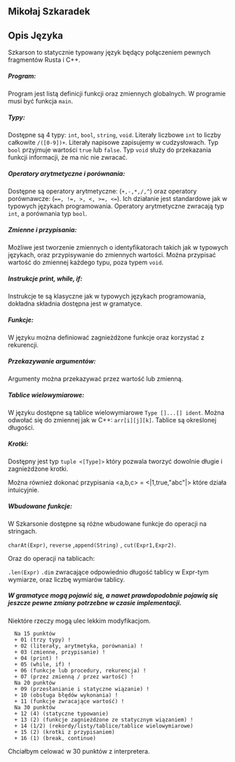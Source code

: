 ## Mikołaj Szkaradek

## Opis Języka

Szkarson to statycznie typowany język będący połączeniem pewnych fragmentów Rusta i C++.

##### Program:

Program jest listą definicji funkcji oraz zmiennych globalnych. W programie musi być funkcja `main`. 

##### Typy:

Dostępne są 4 typy: `int`, `bool`, `string`, `void`. Literały liczbowe `int` to liczby całkowite `/([0-9])+`. Literały napisowe zapisujemy w cudzysłowach. Typ `bool` przyjmuje wartości `true` lub `false`.  Typ `void` służy do przekazania funkcji informacji, że ma nic nie zwracać.

##### Operatory arytmetyczne i porównania:

Dostępne są operatory arytmetyczne: (`+,-,*,/,^`) oraz operatory porównawcze: (`==, !=, >, <, >=, <=`). Ich działanie jest standardowe jak w typowych językach programowania. Operatory arytmetyczne zwracają typ `int`, a porównania typ `bool`.

##### Zmienne i przypisania:

Możliwe jest tworzenie zmiennych o identyfikatorach takich jak w typowych językach, oraz przypisywanie do zmiennych wartości. Można przypisać wartość do zmiennej każdego typu, poza typem `void`. 

##### Instrukcje print, while, if:

Instrukcje te są klasyczne jak w typowych językach programowania, dokładna składnia dostępna jest w gramatyce.

##### Funkcje:

W języku można definiować zagnieżdżone funkcje oraz korzystać z rekurencji.

##### Przekazywanie argumentów:

Argumenty można przekazywać przez wartość lub zmienną.

##### Tablice wielowymiarowe:

W języku dostępne są tablice wielowymiarowe `Type []...[] ident`.  Można odwołać się do zmiennej jak w C++: `arr[i][j][k]`.  Tablice są określonej długości. 

##### Krotki:

Dostępny jest typ `tuple <[Type]>` który pozwala tworzyć dowolnie długie i zagnieżdżone krotki.

Można również dokonać przypisania <a,b,c> = <|1,true,"abc"|> które działa intuicyjnie.

##### Wbudowane funkcje:

W Szkarsonie dostępne są różne wbudowane funkcje do operacji na stringach.

`charAt(Expr)`, `reverse` ,`append(String)` , `cut(Expr1,Expr2)`. 

Oraz do operacji na tablicach:

`.len(Expr)` `.dim` zwracające odpowiednio długość tablicy w Expr-tym wymiarze, oraz liczbę wymiarów tablicy.  

##### W gramatyce mogą pojawić się, a nawet prawdopodobnie pojawią się jeszcze pewne zmiany potrzebne w czasie implementacji.

Niektóre rzeczy mogą ulec lekkim modyfikacjom.

```
  Na 15 punktów
  + 01 (trzy typy) !
  + 02 (literały, arytmetyka, porównania) !
  + 03 (zmienne, przypisanie) !
  + 04 (print) !
  + 05 (while, if) !
  + 06 (funkcje lub procedury, rekurencja) !
  + 07 (przez zmienną / przez wartość) !
  Na 20 punktów
  + 09 (przesłanianie i statyczne wiązanie) !
  + 10 (obsługa błędów wykonania) !
  + 11 (funkcje zwracające wartość) !
  Na 30 punktów
  + 12 (4) (statyczne typowanie)
  + 13 (2) (funkcje zagnieżdżone ze statycznym wiązaniem) !
  + 14 (1/2) (rekordy/listy/tablice/tablice wielowymiarowe)
  + 15 (2) (krotki z przypisaniem)
  + 16 (1) (break, continue)
```

Chciałbym celować w 30 punktów z interpretera.